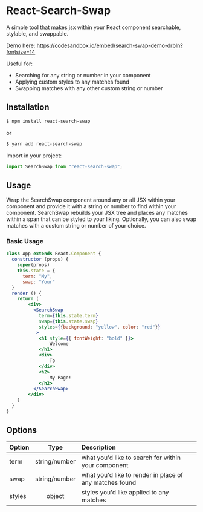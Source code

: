 # React-Search-Swap

A simple tool that makes jsx within your React component searchable, stylable, and swappable.

Demo here: https://codesandbox.io/embed/search-swap-demo-drbln?fontsize=14

Useful for:

- Searching for any string or number in your component
- Applying custom styles to any matches found
- Swapping matches with any other custom string or number

## Installation

```bash
$ npm install react-search-swap
```

or

```bash
$ yarn add react-search-swap
```

Import in your project:

```javascript
import SearchSwap from "react-search-swap";
```

## Usage

Wrap the SearchSwap component around any or all JSX within your component and provide it with a string or number to find within your component. SearchSwap rebuilds your JSX tree and places any matches within a span that can be styled to your liking. Optionally, you can also swap matches with a custom string or number of your choice.

### Basic Usage

```jsx
class App extends React.Component {
  constructor (props) {
    super(props)
    this.state = {
      term: "My",
      swap: "Your"
  }
  render () {
    return (
        <div>
          <SearchSwap
            term={this.state.term}
            swap={this.state.swap}
            styles={{background: "yellow", color: "red"}}
           >
            <h1 style={{ fontWeight: "bold" }}>
                Welcome
            </h1>
            <div>
                To
            </div>
            <h2>
                My Page!
            </h2>
          </SearchSwap>
        </div>
    )
  }
}
```

## Options

| Option |     Type      | Description                                             |
| :----- | :-----------: | :------------------------------------------------------ |
| term   | string/number | what you'd like to search for within your component     |
| swap   | string/number | what you'd like to render in place of any matches found |
| styles |    object     | styles you'd like applied to any matches                |

```

```
